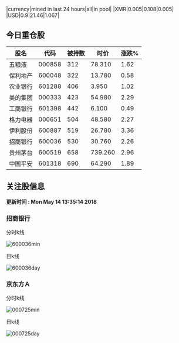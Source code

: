 |currency|mined in last 24 hours|all|in pool|
|XMR|0.005|0.108|0.005|
|USD|0.9|21.46|1.067|

## 今日重仓股 

|股名|代码|被持数|时价|涨跌%|
|---|---|---|---|---|
|五粮液|000858|312|78.310|1.62|
|保利地产|600048|322|13.780|0.58|
|农业银行|601288|406|3.950|1.02|
|美的集团|000333|423|54.980|2.29|
|工商银行|601398|442|6.100|0.49|
|格力电器|000651|504|48.580|2.27|
|伊利股份|600887|519|26.780|3.36|
|招商银行|600036|530|30.760|2.26|
|贵州茅台|600519|658|739.260|2.96|
|中国平安|601318|690|64.290|1.89|

## 关注股信息
**更新时间 : Mon May 14 13:35:14 2018**
### 招商银行 
分时k线

![600036min](http://image.sinajs.cn/newchart/min/n/sh600036.gif)

日k线

![600036day](http://image.sinajs.cn/newchart/daily/n/sh600036.gif)

### 京东方Ａ 
分时k线

![000725min](http://image.sinajs.cn/newchart/min/n/sz000725.gif)

日k线

![000725day](http://image.sinajs.cn/newchart/daily/n/sz000725.gif)
